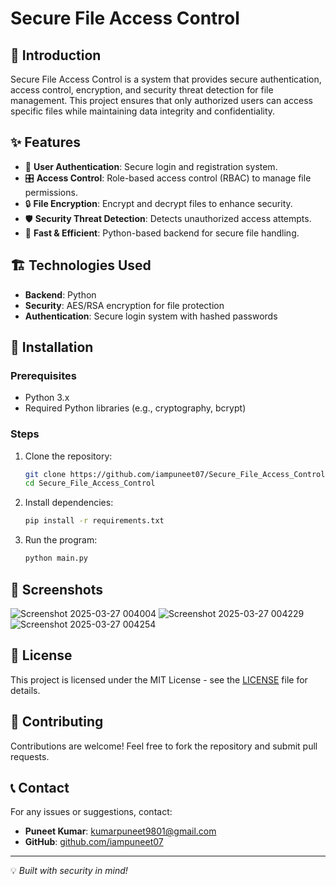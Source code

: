 # Secure File Access Control

## 📌 Introduction
Secure File Access Control is a system that provides secure authentication, access control, encryption, and security threat detection for file management. This project ensures that only authorized users can access specific files while maintaining data integrity and confidentiality.

## ✨ Features
- 🔐 **User Authentication**: Secure login and registration system.
- 🎛 **Access Control**: Role-based access control (RBAC) to manage file permissions.
- 🔒 **File Encryption**: Encrypt and decrypt files to enhance security.
- 🛡 **Security Threat Detection**: Detects unauthorized access attempts.
- 🚀 **Fast & Efficient**: Python-based backend for secure file handling.

## 🏗️ Technologies Used
- **Backend**: Python
- **Security**: AES/RSA encryption for file protection
- **Authentication**: Secure login system with hashed passwords

## 🚀 Installation
### Prerequisites
- Python 3.x
- Required Python libraries (e.g., cryptography, bcrypt)

### Steps
1. Clone the repository:
   ```bash
   git clone https://github.com/iampuneet07/Secure_File_Access_Control.git
   cd Secure_File_Access_Control
   ```
2. Install dependencies:
   ```bash
   pip install -r requirements.txt
   ```
3. Run the program:
   ```bash
   python main.py
   ```

## 📸 Screenshots

![Screenshot 2025-03-27 004004](https://github.com/user-attachments/assets/0269e903-d089-4a20-8b98-74a0c2a516f7)
![Screenshot 2025-03-27 004229](https://github.com/user-attachments/assets/a10b634b-0392-4993-820f-98195c3527f8)
![Screenshot 2025-03-27 004254](https://github.com/user-attachments/assets/c1a9e08b-77e4-49a4-9e8f-81fee5163370)

## 📜 License
This project is licensed under the MIT License - see the [LICENSE](LICENSE) file for details.

## 🤝 Contributing
Contributions are welcome! Feel free to fork the repository and submit pull requests.

## 📞 Contact
For any issues or suggestions, contact:
- **Puneet Kumar**: [kumarpuneet9801@gmail.com](mailto:kumarpuneet9801@gmail.com)
- **GitHub**: [github.com/iampuneet07](https://github.com/iampuneet07)

---
💡 *Built with security in mind!*
